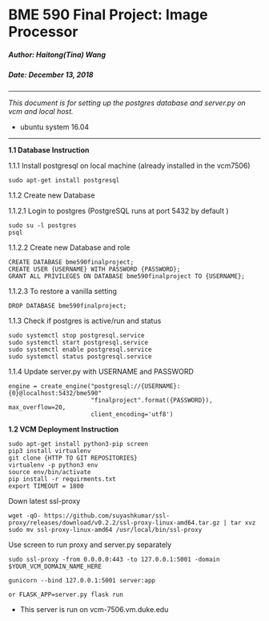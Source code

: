 # BME 590 Final Project: Image Processor 

##### Author: Haitong(Tina) Wang 
##### Date: December 13, 2018 

----
_This document is for setting up the postgres database and server.py on vcm 
 and local host._

* ubuntu system 16.04  
----

**1.1 Database Instruction**

  1.1.1 Install postgresql on local machine (already installed in the vcm7506)
    
    sudo apt-get install postgresql 
  
  1.1.2 Create new Database
    
  1.1.2.1 Login to postgres (PostgreSQL runs at port 5432 by default )
    
    sudo su -l postgres
    psql 
    
  1.1.2.2 Create new Database and role 
  
    CREATE DATABASE bme590finalproject;
    CREATE USER {USERNAME} WITH PASSWORD {PASSWORD};
    GRANT ALL PRIVILEGES ON DATABASE bme590finalproject TO {USERNAME};
  
  1.1.2.3 To restore a vanilla setting 
    
    DROP DATABASE bme590finalproject;
  
  1.1.3 Check if postgres is active/run and status 
  
    sudo systemctl stop postgresql.service
    sudo systemctl start postgresql.service
    sudo systemctl enable postgresql.service
    sudo systemctl status postgresql.service

  1.1.4 Update server.py with USERNAME and PASSWORD 
  
    engine = create_engine("postgresql://{USERNAME}:{0}@localhost:5432/bme590"
                           "finalproject".format({PASSWORD}), max_overflow=20,
                           client_encoding='utf8')
                                                   
**1.2 VCM Deployment Instruction**  

    sudo apt-get install python3-pip screen
    pip3 install virtualenv
    git clone {HTTP TO GIT REPOSITORIES} 
    virtualenv -p python3 env 
    source env/bin/activate
    pip install -r requirments.txt
    export TIMEOUT = 1800
  
  Down latest ssl-proxy 
  
    wget -qO- https://github.com/suyashkumar/ssl-proxy/releases/download/v0.2.2/ssl-proxy-linux-amd64.tar.gz | tar xvz
    sudo mv ssl-proxy-linux-amd64 /usr/local/bin/ssl-proxy
    
  Use screen to run proxy and server.py separately 
  
    sudo ssl-proxy -from 0.0.0.0:443 -to 127.0.0.1:5001 -domain $YOUR_VCM_DOMAIN_NAME_HERE
  
    gunicorn --bind 127.0.0.1:5001 server:app 
    
    or FLASK_APP=server.py flask run
  

  * This server is run on vcm-7506.vm.duke.edu
  

